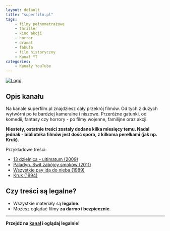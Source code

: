 ```yaml
---
layout: default
title: "superfilm.pl"
tags: 
    - filmy pełnometrażowe
    - thriller
    - kino akcji
    - horror
    - dramat
    - fabuła
    - film historyczny
    - Kanał YT
categories:
    - Kanały YouTube
---
```

[![Logo](https://yt3.googleusercontent.com/ytc/AIdro_n3qvHDVpKHsNdwYKokD3yJa0f0rKlh-kEcs2ucXJNd0uk=s160-c-k-c0x00ffffff-no-rj)](https://www.youtube.com/@superfilmpl)

## Opis kanału

Na kanale superfilm.pl  znajdziesz cały przekrój filmów. Od tych z dużych wytwórni po te bardziej kameralne i niszowe. Przeróżne gatunki, od komedii, fantasy czy horrory - po filmy wojenne, familijne oraz akcji.

**Niestety, ostatnie treści zostały dodane kilka miesięcy temu. Nadal jednak - biblioteka filmów jest dość spora, z kilkoma perełkami (jak np. Kruk).**

Przykładowe treści:
- [13 dzielnica - ultimatum (2009)](https://www.youtube.com/watch?v=ntLtMNO1GJM)
- [Paladyn. Świt zabójcy smoków (2011)](https://www.youtube.com/watch?v=OlKsD7p8sOw)
- [Wszystkie psy idą do nieba (1989)](https://www.youtube.com/watch?v=xBALRx72HW0&t=4158s&pp=0gcJCbEJAYcqIYzv)
- [Kruk (1994)](https://www.youtube.com/watch?v=KkjSDfHwK6E&t=1s)

## Czy treści są legalne?

- Wszystkie materiały są **legalne**.
- Możesz oglądać filmy **za darmo i bezpiecznie**.

---

**Przejdź na [kanał](https://www.youtube.com/@superfilmpl) i oglądaj legalnie!**
